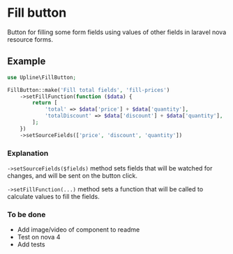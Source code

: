 # Fill button

Button for filling some form fields using values of other fields in laravel nova resource forms. 

## Example

```php
use Upline\FillButton;

FillButton::make('Fill total fields', 'fill-prices')
    ->setFillFunction(function ($data) {
        return [
            'total' => $data['price'] + $data['quantity'],
            'totalDiscount' => $data['discount'] + $data['quantity'],
        ];
    })
    ->setSourceFields(['price', 'discount', 'quantity'])
```

### Explanation

`->setSourceFields($fields)` method sets fields that will be watched for changes, and will be sent on the button click.

`->setFillFunction(...)` method sets a function that will be called to calculate values to fill the fields.


### To be done

* Add image/video of component to readme
* Test on nova 4
* Add tests